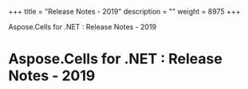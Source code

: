 +++
title = "Release Notes - 2019" 
description = "" 
weight = 8975 
+++

Aspose.Cells for .NET : Release Notes - 2019  

# Aspose.Cells for .NET : Release Notes - 2019


